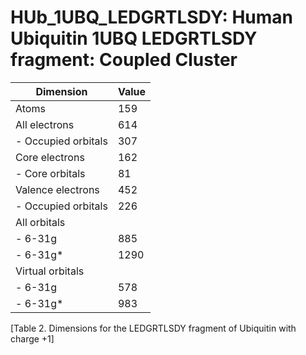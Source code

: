 # HUb_1UBQ_LEDGRTLSDY: Human Ubiquitin 1UBQ LEDGRTLSDY fragment: Coupled Cluster

| Dimension           | Value |
| ------------------- | ----- |
| Atoms               |   159 |
| All electrons       |   614 |
| - Occupied orbitals |   307 |
| Core electrons      |   162 |
| - Core orbitals     |    81 |
| Valence electrons   |   452 |
| - Occupied orbitals |   226 |
| All orbitals        |       |
| - 6-31g             |   885 |
| - 6-31g\*           |  1290 |
| Virtual orbitals    |       |
| - 6-31g             |   578 |
| - 6-31g\*           |   983 |

[Table 2. Dimensions for the LEDGRTLSDY fragment of Ubiquitin with charge +1]
